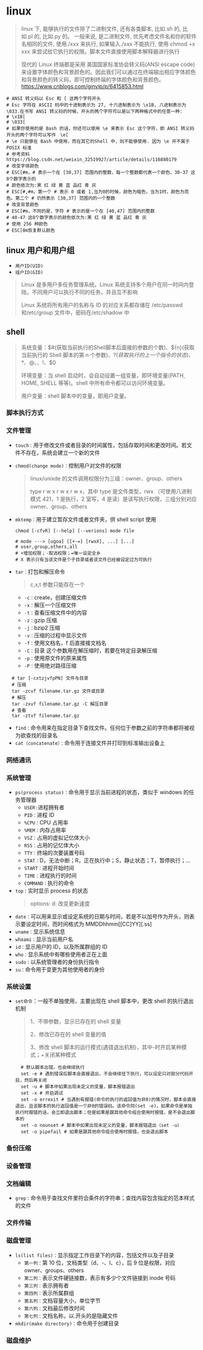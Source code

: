 # linux

> linux 下, 能够执行的文件除了二进制文件, 还有各类脚本, 比如.sh 的, 比如.pl 的, 比如.py 的。 一般来说, 是二进制文件, 优先考虑文件名和你的软件名相同的文件, 使用./xxx 来执行, 如果输入./xxx 不能执行, 使用 chmod +x xxx 来尝试给它执行的权限。脚本文件直接使用脚本解释器进行执行
>
> 现代的 Linux 终端都是采用 美国国家标准协会转义码(ANSI escape code) 来设置字体颜色和背景颜色的。因此我们可以通过在终端输出相应字体颜色和背景颜色的转义码，即可控制终端的字体颜色和背景颜色。<https://www.cnblogs.com/ginvip/p/6415853.html>

```shell
# ANSI 转义码以 Esc 和 [ 这两个字符开头
# Esc 字符在 ASCII 码中的十进制表示为 27, 十六进制表示为 \x1B, 八进制表示为 \033.在书写 ANSI 转义码的时候，开头的两个字符可以是以下两种格式中的任意一种:
# \x1B[
# \033[
# 如果你使用的是 Bash 的话，你还可以使用 \e 来表示 Esc 这个字符，即 ANSI 转义码开头的两个字符可以写作　\e[
# \e 只能够在 Bash 中使用，而在其它的Shell 中，则不能够使用. 因为 \e 并不属于 POSIX 标准
# 参考资料https://blog.csdn.net/weixin_32519927/article/details/116880179
# 改变字体颜色
# ESC[#m，# 表示一个在 [30,37] 范围内的整数，每一个整数都代表一个颜色，30-37 这8个数字表示的
# 颜色依次为:黑 红 绿 黄 蓝 品红 青 灰
# ESC[#,#m，第一个 # 表示 0 或者 1,当为0的时候，颜色为暗色，当为1时，颜色为亮色。第二个 # 仍然表示 [30,37] 范围内的一个整数
# 改变背景颜色
# ESC[#m，不同的是，字符 # 表示的是一个在 [40,47] 范围内的整数
# 40-47 这8个数字表示的颜色依次为:黑 红 绿 黄 蓝 品红 青 灰
# 使用 256 种颜色
# ESC[0m恢复默认颜色
```

## linux 用户和用户组

- `用户ID(UID)`
- `组户ID(GID)`

> Linux 是多用户多任务管理系统。Linux 系统支持多个用户在同一时间内登陆，不同用户可以执行不同的任务，并且互不影响
>
> Linux 系统将所有用户的名称与 ID 的对应关系都存储在 /etc/passwd 和/etc/group 文件中，密码在/etc/shadow 中

## shell

> 系统变量：$#(获取当前执行的Shell脚本后面接的参数的个数)、${n}(获取当前执行的 Shell 脚本的第 n 个参数)、$?(获取执行的上一个指令的状态)、$\*、$@、$$、$!、$0
>
> 环境变量：当 shell 启动时，会自动设置一组变量，即环境变量(PATH, HOME, SHELL 等等)。shell 中所有命令都可以访问环境变量。
>
> 用户变量：shell 脚本中的变量，即用户变量。

### 脚本执行方式

>

### 文件管理

- `touch：`用于修改文件或者目录的时间属性，包括存取时间和更改时间。若文件不存在，系统会建立一个新的文件
- `chmod(change mode)：`控制用户对文件的权限

  > linux/unixde 的文件调用权限分为三级：owner、group、others
  >
  > type r w x r w x r w x，其中 type 是文件类型，rwx （可使用八进制模式 421，1 是执行，2 室写，4 是读）是读写执行权限，三组分别对应 owner、group、others

- `mktemp：`用于建立暂存文件或者文件夹，供 shell script 使用

  ```shell
  chmod [-cfvR] [--help] [--verions] mode file

  # mode ---> [ugoa] [[+-=] [rwxX], ...] [...]
  # user,group,others,all
  # +增加权限；-取消权限；=唯一设定全乡
  # X 表示只有当该文件是个子目录或者该文件已经被设定过为可执行

  ```

- `tar：`打包和解压命令

  > c,x,t 参数只能存在一个

  - `-c：`create，创建压缩文件
  - `-x：`解压一个压缩文件
  - `-t：`查看压缩文件中的内容
  - `-z：`gzip 压缩
  - `-j：`bzip2 压缩
  - `-v：`压缩的过程中显示文件
  - `-f：`使用文档名，f 后直接接文档名
  - `-C：`目录 这个参数用在解压缩时，若要在特定目录解压缩
  - `-p：`使用原文件的原来属性
  - `-P：`使用绝对路径压缩

```shell
  # tar [-cxtzjvfpPN] 文件与目录
  # 压缩
  tar -zcvf filename.tar.gz 文件或目录
  # 解压
  tar -zxvf filename.tar.gz -C 解压目录
  # 查看
  tar -ztvf filename.tar.gz
```

- `find：`命令用来在指定目录下查找文件。任何位于参数之前的字符串都将被视为欲查找的目录名
- `cat（concatenate）：`命令用于连接文件并打印到标准输出设备上

### 网络通讯

### 系统管理

- `ps(process status)：`命令用于显示当前进程的状态，类似于 windows 的任务管理器
  - `USER:`进程拥有者
  - `PID：`进程 ID
  - `%CPU：`CPU 占用率
  - `%MEM：`内存占用率
  - `VSZ：`占用的虚拟记忆体大小
  - `RSS：`占用的记忆体大小
  - `TTY：`终端的次要装置号码
  - `STAT：`D，无法中断；R，正在执行中；S，静止状态；T，暂停执行；...
  - `START：`进程开始时间
  - `TIME：`进程执行的时间
  - `COMMAND：`执行的命令
- `top：`实时显示 process 的状态
  > options:
  > d: 改变更新速度
- `date：`可以用来显示或设定系统的日期与时间，若是不以加号作为开头，则表示要设定时间，而时间格式为 MMDDhhmm[[CC]YY][.ss]
- `uname：`显示系统信息
- `whoami：`显示当前用户名
- `id：`显示用户的 ID，以及所属群组的 ID
- `who：`显示系统中有哪些使用者正在上面
- `sudo：`以系统管理者的身份执行指令
- `su：`命令用于变更为其他使用者的身份

### 系统设置

- `set命令`：一般不单独使用，主要出现在 shell 脚本中，更改 shell 的执行退出机制

  > 1、不带参数，显示已存在的 shell 变量
  >
  > 2、修改已存在的 shell 变量的值
  >
  > 3、修改 shell 脚本的运行模式(遇错退出机制)，其中-时开启某种模式；+关闭某种模式

  ```shell
    # 默认脚本出错，也会继续执行
    set -e # 遇到错误后脚本会直接退出，不会继续往下执行，可以设定只对部分代码开启，然后再关闭
    set -u # 脚本中如果出现未定义的变量，脚本报错退出
    set -x # 开启调试
    set -o errexit # 当遇到有报错(命令的执行的返回值为非0)的情况时，脚本会直接退出，且该脚本的执行返回值是一个非0的错误码。该命令同(set -e)。如果命令是单独执行时报错的话，会立即退出脚本；但是如果是跟其他命令组合使用时报错，是不会退出脚本的
    set -o nounset # 脚本中如果出现未定义的变量，脚本报错退出（set -u）
    set -o pipefail # 如果是跟其他命令组合使用时报错，也会退出脚本
  ```

### 备份压缩

### 设备管理

### 文档编辑

- `grep：`命令用于查找文件里符合条件的字符串；查找内容包含指定的范本样式的文件

### 文件传输

### 磁盘管理

- `ls(list files)：`显示指定工作目录下的内容，包括文件以及子目录
  - `第一列：`第 10 位，文档类型（d、-、l、c），后 9 位是权限，对应 owner、groups、others
  - `第二列：`表示文件硬链接数，表示有多少个文件链接到 inode 号码
  - `第三列：`表示拥有者
  - `第四列：`表示所属群组
  - `第五列：`文档容量大小，单位字节
  - `第六列：`文档最后修改时间
  - `第七列：`文档名称，以.开头的是隐藏文件
- `mkdir(make directory)：`命令用于创建目录

### 磁盘维护
